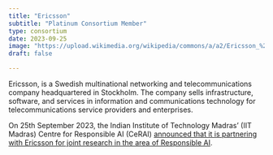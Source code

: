```yaml
---
title: "Ericsson"
subtitle: "Platinum Consortium Member"
type: consortium
date: 2023-09-25
image: "https://upload.wikimedia.org/wikipedia/commons/a/a2/Ericsson_%282018%29.svg"
draft: false

---
```


Ericsson, is a Swedish multinational networking and telecommunications company headquartered in Stockholm. The company sells infrastructure, software, and services in information and communications technology for telecommunications service providers and enterprises. 

On 25th September 2023, the Indian Institute of Technology Madras’ (IIT Madras) Centre for Responsible AI (CeRAI) [announced that it is partnering with Ericsson for joint research in the area of Responsible AI](https://www.ericsson.com/en/press-releases/2/2023/9/iit-madras-centre-for-responsible-ai-and-ericsson-partner-for-joint-research-in-responsible-ai).




